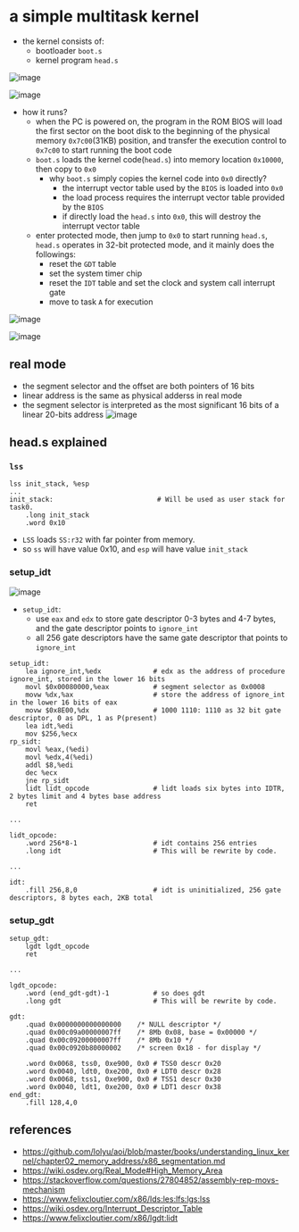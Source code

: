 # a simple multitask kernel
* the kernel consists of:
    * bootloader `boot.s`
    * kernel program `head.s`

![image](https://user-images.githubusercontent.com/35479537/233770738-2578e5ce-ec51-4529-ac90-19b3940de67c.png)

![image](https://user-images.githubusercontent.com/35479537/233770748-192096b5-3c0a-45b4-8dc7-161e5d2057eb.png)

* how it runs?
    * when the PC is powered on, the program in the ROM BIOS will load the first sector on the boot disk to the beginning of the physical memory `0x7c00`(31KB) position, and transfer the execution control to `0x7c00` to start running the boot code
    * `boot.s` loads the kernel code(`head.s`) into memory location `0x10000`, then copy to `0x0`
        * why `boot.s` simply copies the kernel code into `0x0` directly?
            * the interrupt vector table used by the `BIOS` is loaded into `0x0`
            * the load process requires the interrupt vector table provided by the `BIOS`
            * if directly load the `head.s` into `0x0`, this will destroy the interrupt vector table
    * enter protected mode, then jump to `0x0` to start running `head.s`, `head.s` operates in 32-bit protected mode, and it mainly does the followings:
        * reset the `GDT` table
        * set the system timer chip
        * reset the `IDT` table and set the clock and system call interrupt gate
        * move to task `A` for execution

![image](https://user-images.githubusercontent.com/35479537/233771049-a171077e-633e-40e2-8994-baed4873fa4b.png)

![image](https://user-images.githubusercontent.com/35479537/233772418-5bf64419-5e0b-48fc-972f-adb0806994fe.png)


## real mode
* the segment selector and the offset are both pointers of 16 bits
* linear address is the same as physical adderss in real mode
* the segment selector is interpreted as the most significant 16 bits of a linear 20-bits address
![image](https://user-images.githubusercontent.com/35479537/233884440-5d234ef2-fa2b-4f29-aaad-74c7d72f6c6f.png)


## head.s explained

### `lss`
```assembly
lss init_stack, %esp
...
init_stack:                          # Will be used as user stack for task0.
	.long init_stack
	.word 0x10
```
* `LSS` loads `SS:r32` with far pointer from memory.
* so `ss` will have value 0x10, and `esp` will have value `init_stack`

### setup_idt
![image](https://user-images.githubusercontent.com/35479537/235299109-ae1a4006-e50a-4c58-a6c6-c53d675bc26a.png)
* `setup_idt`:
	* use `eax` and `edx` to store gate descriptor 0-3 bytes and 4-7 bytes, and the gate descriptor points to `ignore_int`
	* all 256 gate descriptors have the same gate descriptor that points to `ignore_int`

```assembly
setup_idt:
	lea ignore_int,%edx				# edx as the address of procedure ignore_int, stored in the lower 16 bits
	movl $0x00080000,%eax			# segment selector as 0x0008
	movw %dx,%ax					# store the address of ignore_int in the lower 16 bits of eax
	movw $0x8E00,%dx				# 1000 1110: 1110 as 32 bit gate descriptor, 0 as DPL, 1 as P(present)
	lea idt,%edi
	mov $256,%ecx
rp_sidt:
	movl %eax,(%edi)
	movl %edx,4(%edi)
	addl $8,%edi
	dec %ecx
	jne rp_sidt
	lidt lidt_opcode				# lidt loads six bytes into IDTR, 2 bytes limit and 4 bytes base address
	ret

...

lidt_opcode:
	.word 256*8-1					# idt contains 256 entries
	.long idt						# This will be rewrite by code. 

...

idt:
	.fill 256,8,0					# idt is uninitialized, 256 gate descriptors, 8 bytes each, 2KB total
```

### setup_gdt
```assembly
setup_gdt:
	lgdt lgdt_opcode
	ret

...

lgdt_opcode:
	.word (end_gdt-gdt)-1			# so does gdt 
	.long gdt						# This will be rewrite by code.

gdt:
	.quad 0x0000000000000000	/* NULL descriptor */
	.quad 0x00c09a00000007ff	/* 8Mb 0x08, base = 0x00000 */
	.quad 0x00c09200000007ff	/* 8Mb 0x10 */
	.quad 0x00c0920b80000002	/* screen 0x18 - for display */

	.word 0x0068, tss0, 0xe900, 0x0	# TSS0 descr 0x20
	.word 0x0040, ldt0, 0xe200, 0x0	# LDT0 descr 0x28
	.word 0x0068, tss1, 0xe900, 0x0	# TSS1 descr 0x30
	.word 0x0040, ldt1, 0xe200, 0x0	# LDT1 descr 0x38
end_gdt:
	.fill 128,4,0
```

## references
* https://github.com/lolyu/aoi/blob/master/books/understanding_linux_kernel/chapter02_memory_address/x86_segmentation.md
* https://wiki.osdev.org/Real_Mode#High_Memory_Area
* https://stackoverflow.com/questions/27804852/assembly-rep-movs-mechanism
* https://www.felixcloutier.com/x86/lds:les:lfs:lgs:lss
* https://wiki.osdev.org/Interrupt_Descriptor_Table
* https://www.felixcloutier.com/x86/lgdt:lidt
